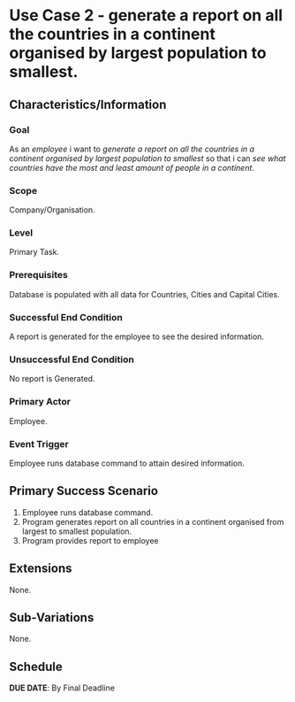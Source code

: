 # Use Case 2 - generate a report on all the countries in a continent organised by largest population to smallest.

## Characteristics/Information

### Goal

As an *employee* i want to *generate a report on all the countries in a continent organised by largest population to smallest* so that i can *see what countries have the most and least amount of people in a continent*.

### Scope

Company/Organisation.

### Level

Primary Task.

### Prerequisites

Database is populated with all data for Countries, Cities and Capital Cities.

### Successful End Condition

A report is generated for the employee to see the desired information.

### Unsuccessful End Condition

No report is Generated.

### Primary Actor

Employee.

### Event Trigger

Employee runs database command to attain desired information.

## Primary Success Scenario

1. Employee runs database command.
2. Program generates report on all countries in a continent organised from largest to smallest population.
3. Program provides report to employee

## Extensions

None.

## Sub-Variations

None.

## Schedule 

**DUE DATE**: By Final Deadline